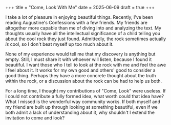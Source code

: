 +++
title = "Come, Look With Me"
date = 2025-06-09
draft = true
+++

I take a lot of pleasure in enjoying beautiful things.
Recently, I've been reading Augustine's Confessions with a few friends.
My friends are altogether more capable than me of diving into and analyzing the text.
My thoughts usually have all the intellectual significance of a child telling you about the cool rock they just found.
Admittedly, the rock sometimes actually *is* cool, so I don't beat myself up too much about it.

None of my experience would tell me that my discovery is anything but empty.
Still, I must share it with whoever will listen, because I found it beautiful.
I want those who I tell to look at the rock with me and feel the awe I feel about it.
It works for my own good and others' good to consider a good thing.
Perhaps they have a more concrete thought about the truth within the rock, or a discussion about the rock can be had to help us both.

For a long time, I thought my contributions of "Come, Look" were useless.
If I could not contribute a fully formed idea, what worth could that idea have?
What I missed is the wonderful way community works.
If both myself and my friend are built up through looking at something beautiful, even if we both admit a lack of understanding about it, why shouldn't I extend the invitation to come and look?
